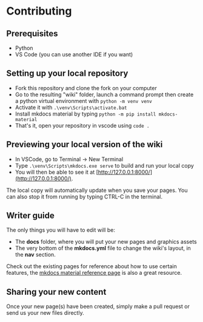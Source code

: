 # Contributing

## Prerequisites
* Python
* VS Code (you can use another IDE if you want)

## Setting up your local repository
* Fork this repository and clone the fork on your computer
* Go to the resulting "wiki" folder, launch a command prompt then create a python virtual environment with ```python -m venv venv```
* Activate it with ```.\venv\Scripts\activate.bat```
* Install mkdocs material by typing ```python -m pip install mkdocs-material```
* That's it, open your repository in vscode using ```code .```

## Previewing your local version of the wiki

* In VSCode, go to Terminal -> New Terminal
* Type ```.\venv\Scripts\mkdocs.exe serve``` to build and run your local copy
* You will then be able to see it at [http://127.0.0.1:8000/](http://127.0.0.1:8000/).

The local copy will automatically update when you save your pages. You can also stop it from running by typing CTRL-C in the terminal.

## Writer guide

The only things you will have to edit will be:

* The **docs** folder, where you will put your new pages and graphics assets
* The very bottom of the **mkdocs.yml** file to change the wiki's layout, in the **nav** section.

Check out the existing pages for reference about how to use certain features, the [mkdocs material reference page](https://squidfunk.github.io/mkdocs-material/reference/) is also a great resource.

## Sharing your new content

Once your new page(s) have been created, simply make a pull request or send us your new files directly.
